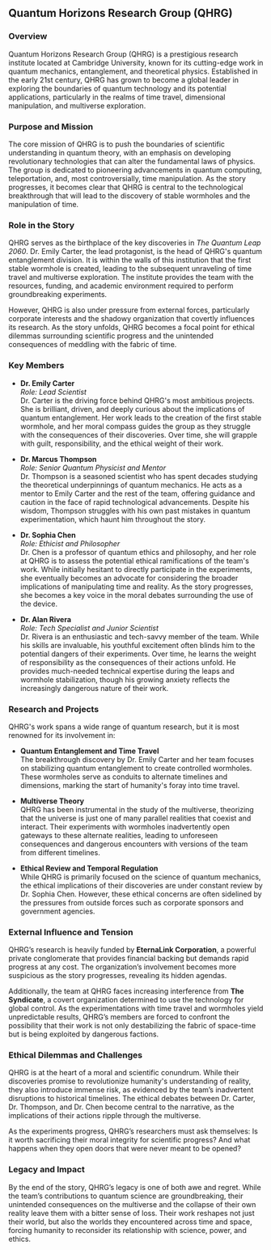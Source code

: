 ## **Quantum Horizons Research Group (QHRG)**

### **Overview**
Quantum Horizons Research Group (QHRG) is a prestigious research institute located at Cambridge University, known for its cutting-edge work in quantum mechanics, entanglement, and theoretical physics. Established in the early 21st century, QHRG has grown to become a global leader in exploring the boundaries of quantum technology and its potential applications, particularly in the realms of time travel, dimensional manipulation, and multiverse exploration.

### **Purpose and Mission**
The core mission of QHRG is to push the boundaries of scientific understanding in quantum theory, with an emphasis on developing revolutionary technologies that can alter the fundamental laws of physics. The group is dedicated to pioneering advancements in quantum computing, teleportation, and, most controversially, time manipulation. As the story progresses, it becomes clear that QHRG is central to the technological breakthrough that will lead to the discovery of stable wormholes and the manipulation of time.

### **Role in the Story**
QHRG serves as the birthplace of the key discoveries in *The Quantum Leap 2060*. Dr. Emily Carter, the lead protagonist, is the head of QHRG's quantum entanglement division. It is within the walls of this institution that the first stable wormhole is created, leading to the subsequent unraveling of time travel and multiverse exploration. The institute provides the team with the resources, funding, and academic environment required to perform groundbreaking experiments.

However, QHRG is also under pressure from external forces, particularly corporate interests and the shadowy organization that covertly influences its research. As the story unfolds, QHRG becomes a focal point for ethical dilemmas surrounding scientific progress and the unintended consequences of meddling with the fabric of time.

### **Key Members**

- **Dr. Emily Carter**  
   *Role: Lead Scientist*  
   Dr. Carter is the driving force behind QHRG's most ambitious projects. She is brilliant, driven, and deeply curious about the implications of quantum entanglement. Her work leads to the creation of the first stable wormhole, and her moral compass guides the group as they struggle with the consequences of their discoveries. Over time, she will grapple with guilt, responsibility, and the ethical weight of their work.

- **Dr. Marcus Thompson**  
   *Role: Senior Quantum Physicist and Mentor*  
   Dr. Thompson is a seasoned scientist who has spent decades studying the theoretical underpinnings of quantum mechanics. He acts as a mentor to Emily Carter and the rest of the team, offering guidance and caution in the face of rapid technological advancements. Despite his wisdom, Thompson struggles with his own past mistakes in quantum experimentation, which haunt him throughout the story.

- **Dr. Sophia Chen**  
   *Role: Ethicist and Philosopher*  
   Dr. Chen is a professor of quantum ethics and philosophy, and her role at QHRG is to assess the potential ethical ramifications of the team's work. While initially hesitant to directly participate in the experiments, she eventually becomes an advocate for considering the broader implications of manipulating time and reality. As the story progresses, she becomes a key voice in the moral debates surrounding the use of the device.

- **Dr. Alan Rivera**  
   *Role: Tech Specialist and Junior Scientist*  
   Dr. Rivera is an enthusiastic and tech-savvy member of the team. While his skills are invaluable, his youthful excitement often blinds him to the potential dangers of their experiments. Over time, he learns the weight of responsibility as the consequences of their actions unfold. He provides much-needed technical expertise during the leaps and wormhole stabilization, though his growing anxiety reflects the increasingly dangerous nature of their work.

### **Research and Projects**
QHRG's work spans a wide range of quantum research, but it is most renowned for its involvement in:

- **Quantum Entanglement and Time Travel**  
   The breakthrough discovery by Dr. Emily Carter and her team focuses on stabilizing quantum entanglement to create controlled wormholes. These wormholes serve as conduits to alternate timelines and dimensions, marking the start of humanity's foray into time travel.

- **Multiverse Theory**  
   QHRG has been instrumental in the study of the multiverse, theorizing that the universe is just one of many parallel realities that coexist and interact. Their experiments with wormholes inadvertently open gateways to these alternate realities, leading to unforeseen consequences and dangerous encounters with versions of the team from different timelines.

- **Ethical Review and Temporal Regulation**  
   While QHRG is primarily focused on the science of quantum mechanics, the ethical implications of their discoveries are under constant review by Dr. Sophia Chen. However, these ethical concerns are often sidelined by the pressures from outside forces such as corporate sponsors and government agencies.

### **External Influence and Tension**
QHRG’s research is heavily funded by **EternaLink Corporation**, a powerful private conglomerate that provides financial backing but demands rapid progress at any cost. The organization’s involvement becomes more suspicious as the story progresses, revealing its hidden agendas.

Additionally, the team at QHRG faces increasing interference from **The Syndicate**, a covert organization determined to use the technology for global control. As the experimentations with time travel and wormholes yield unpredictable results, QHRG’s members are forced to confront the possibility that their work is not only destabilizing the fabric of space-time but is being exploited by dangerous factions.

### **Ethical Dilemmas and Challenges**
QHRG is at the heart of a moral and scientific conundrum. While their discoveries promise to revolutionize humanity's understanding of reality, they also introduce immense risk, as evidenced by the team’s inadvertent disruptions to historical timelines. The ethical debates between Dr. Carter, Dr. Thompson, and Dr. Chen become central to the narrative, as the implications of their actions ripple through the multiverse.

As the experiments progress, QHRG’s researchers must ask themselves: Is it worth sacrificing their moral integrity for scientific progress? And what happens when they open doors that were never meant to be opened?

### **Legacy and Impact**
By the end of the story, QHRG’s legacy is one of both awe and regret. While the team’s contributions to quantum science are groundbreaking, their unintended consequences on the multiverse and the collapse of their own reality leave them with a bitter sense of loss. Their work reshapes not just their world, but also the worlds they encountered across time and space, forcing humanity to reconsider its relationship with science, power, and ethics.